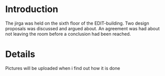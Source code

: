 # Introduction #

The jirga was held on the sixth floor of the EDIT-building. Two design proposals was discussed and argued about. An agreement was had about not leaving the room before a conclusion had been reached.


# Details #

Pictures will be uploaded when i find out how it is done